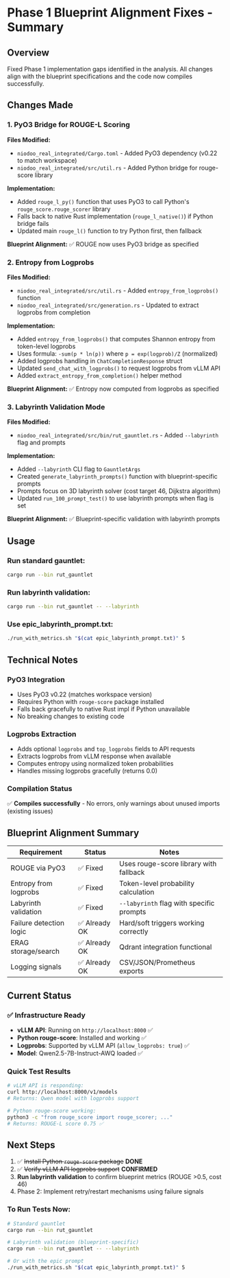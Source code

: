 # Phase 1 Blueprint Alignment Fixes - Summary

## Overview
Fixed Phase 1 implementation gaps identified in the analysis. All changes align with the blueprint specifications and the code now compiles successfully.

## Changes Made

### 1. PyO3 Bridge for ROUGE-L Scoring
**Files Modified:**
- `niodoo_real_integrated/Cargo.toml` - Added PyO3 dependency (v0.22 to match workspace)
- `niodoo_real_integrated/src/util.rs` - Added Python bridge for rouge-score library

**Implementation:**
- Added `rouge_l_py()` function that uses PyO3 to call Python's `rouge_score.rouge_scorer` library
- Falls back to native Rust implementation (`rouge_l_native()`) if Python bridge fails
- Updated main `rouge_l()` function to try Python first, then fallback

**Blueprint Alignment:** ✅ ROUGE now uses PyO3 bridge as specified

### 2. Entropy from Logprobs
**Files Modified:**
- `niodoo_real_integrated/src/util.rs` - Added `entropy_from_logprobs()` function
- `niodoo_real_integrated/src/generation.rs` - Updated to extract logprobs from completion

**Implementation:**
- Added `entropy_from_logprobs()` that computes Shannon entropy from token-level logprobs
- Uses formula: `-sum(p * ln(p))` where `p = exp(logprob)/Z` (normalized)
- Added logprobs handling in `ChatCompletionResponse` struct
- Updated `send_chat_with_logprobs()` to request logprobs from vLLM API
- Added `extract_entropy_from_completion()` helper method

**Blueprint Alignment:** ✅ Entropy now computed from logprobs as specified

### 3. Labyrinth Validation Mode
**Files Modified:**
- `niodoo_real_integrated/src/bin/rut_gauntlet.rs` - Added `--labyrinth` flag and prompts

**Implementation:**
- Added `--labyrinth` CLI flag to `GauntletArgs`
- Created `generate_labyrinth_prompts()` function with blueprint-specific prompts
- Prompts focus on 3D labyrinth solver (cost target 46, Dijkstra algorithm)
- Updated `run_100_prompt_test()` to use labyrinth prompts when flag is set

**Blueprint Alignment:** ✅ Blueprint-specific validation with labyrinth prompts

## Usage

### Run standard gauntlet:
```bash
cargo run --bin rut_gauntlet
```

### Run labyrinth validation:
```bash
cargo run --bin rut_gauntlet -- --labyrinth
```

### Use epic_labyrinth_prompt.txt:
```bash
./run_with_metrics.sh "$(cat epic_labyrinth_prompt.txt)" 5
```

## Technical Notes

### PyO3 Integration
- Uses PyO3 v0.22 (matches workspace version)
- Requires Python with `rouge-score` package installed
- Falls back gracefully to native Rust impl if Python unavailable
- No breaking changes to existing code

### Logprobs Extraction
- Adds optional `logprobs` and `top_logprobs` fields to API requests
- Extracts logprobs from vLLM response when available
- Computes entropy using normalized token probabilities
- Handles missing logprobs gracefully (returns 0.0)

### Compilation Status
✅ **Compiles successfully** - No errors, only warnings about unused imports (existing issues)

## Blueprint Alignment Summary

| Requirement | Status | Notes |
|------------|--------|-------|
| ROUGE via PyO3 | ✅ Fixed | Uses rouge-score library with fallback |
| Entropy from logprobs | ✅ Fixed | Token-level probability calculation |
| Labyrinth validation | ✅ Fixed | `--labyrinth` flag with specific prompts |
| Failure detection logic | ✅ Already OK | Hard/soft triggers working correctly |
| ERAG storage/search | ✅ Already OK | Qdrant integration functional |
| Logging signals | ✅ Already OK | CSV/JSON/Prometheus exports |

## Current Status

### ✅ Infrastructure Ready
- **vLLM API**: Running on `http://localhost:8000` ✅
- **Python rouge-score**: Installed and working ✅
- **Logprobs**: Supported by vLLM API (`allow_logprobs: true`) ✅
- **Model**: Qwen2.5-7B-Instruct-AWQ loaded ✅

### Quick Test Results
```bash
# vLLM API is responding:
curl http://localhost:8000/v1/models
# Returns: Qwen model with logprobs support

# Python rouge-score working:
python3 -c "from rouge_score import rouge_scorer; ..."
# Returns: ROUGE-L score 0.75 ✅
```

## Next Steps
1. ✅ ~~Install Python `rouge-score` package~~ **DONE**
2. ✅ ~~Verify vLLM API logprobs support~~ **CONFIRMED**
3. **Run labyrinth validation** to confirm blueprint metrics (ROUGE >0.5, cost 46)
4. Phase 2: Implement retry/restart mechanisms using failure signals

### To Run Tests Now:
```bash
# Standard gauntlet
cargo run --bin rut_gauntlet

# Labyrinth validation (blueprint-specific)
cargo run --bin rut_gauntlet -- --labyrinth

# Or with the epic prompt
./run_with_metrics.sh "$(cat epic_labyrinth_prompt.txt)" 5
```

